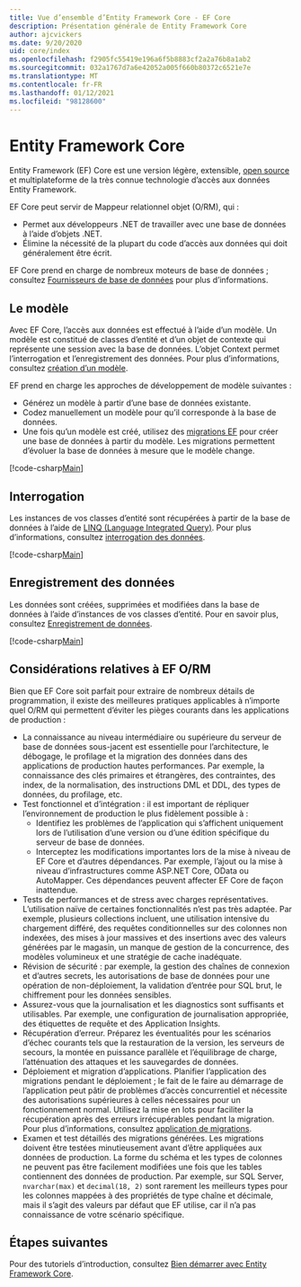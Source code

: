 ```yaml
---
title: Vue d’ensemble d’Entity Framework Core - EF Core
description: Présentation générale de Entity Framework Core
author: ajcvickers
ms.date: 9/20/2020
uid: core/index
ms.openlocfilehash: f2905fc55419e196a6f5b8883cf2a2a76b8a1ab2
ms.sourcegitcommit: 032a1767d7a6e42052a005f660b80372c6521e7e
ms.translationtype: MT
ms.contentlocale: fr-FR
ms.lasthandoff: 01/12/2021
ms.locfileid: "98128600"
---
```

# <a name="entity-framework-core"></a>Entity Framework Core

Entity Framework (EF) Core est une version légère, extensible, [open source](https://github.com/dotnet/efcore) et multiplateforme de la très connue technologie d’accès aux données Entity Framework.

EF Core peut servir de Mappeur relationnel objet (O/RM), qui :

* Permet aux développeurs .NET de travailler avec une base de données à l’aide d’objets .NET.
* Élimine la nécessité de la plupart du code d’accès aux données qui doit généralement être écrit.

EF Core prend en charge de nombreux moteurs de base de données ; consultez [Fournisseurs de base de données](xref:core/providers/index) pour plus d’informations.

## <a name="the-model"></a>Le modèle

Avec EF Core, l’accès aux données est effectué à l’aide d’un modèle. Un modèle est constitué de classes d’entité et d’un objet de contexte qui représente une session avec la base de données. L’objet Context permet l’interrogation et l’enregistrement des données. Pour plus d’informations, consultez [création d’un modèle](xref:core/modeling/index).

EF prend en charge les approches de développement de modèle suivantes :

* Générez un modèle à partir d’une base de données existante.
* Codez manuellement un modèle pour qu’il corresponde à la base de données.
* Une fois qu’un modèle est créé, utilisez des [migrations EF](xref:core/managing-schemas/migrations/index) pour créer une base de données à partir du modèle. Les migrations permettent d’évoluer la base de données à mesure que le modèle change.

[!code-csharp[Main](../../samples/core/Intro/Model.cs)]

## <a name="querying"></a>Interrogation

Les instances de vos classes d’entité sont récupérées à partir de la base de données à l’aide de [LINQ (Language Integrated Query)](/dotnet/csharp/programming-guide/concepts/linq/). Pour plus d’informations, consultez [interrogation des données](xref:core/querying/index).

[!code-csharp[Main](../../samples/core/Intro/Program.cs#Querying)]

## <a name="saving-data"></a>Enregistrement des données

Les données sont créées, supprimées et modifiées dans la base de données à l’aide d’instances de vos classes d’entité. Pour en savoir plus, consultez [Enregistrement de données](xref:core/saving/index).

[!code-csharp[Main](../../samples/core/Intro/Program.cs#SavingData)]

## <a name="ef-orm-considerations"></a>Considérations relatives à EF O/RM

Bien que EF Core soit parfait pour extraire de nombreux détails de programmation, il existe des meilleures pratiques applicables à n’importe quel O/RM qui permettent d’éviter les pièges courants dans les applications de production :

* La connaissance au niveau intermédiaire ou supérieure du serveur de base de données sous-jacent est essentielle pour l’architecture, le débogage, le profilage et la migration des données dans des applications de production hautes performances. Par exemple, la connaissance des clés primaires et étrangères, des contraintes, des index, de la normalisation, des instructions DML et DDL, des types de données, du profilage, etc.
* Test fonctionnel et d’intégration : il est important de répliquer l’environnement de production le plus fidèlement possible à :
  * Identifiez les problèmes de l’application qui s’affichent uniquement lors de l’utilisation d’une version ou d’une édition spécifique du serveur de base de données.
  * Interceptez les modifications importantes lors de la mise à niveau de EF Core et d’autres dépendances. Par exemple, l’ajout ou la mise à niveau d’infrastructures comme ASP.NET Core, OData ou AutoMapper. Ces dépendances peuvent affecter EF Core de façon inattendue.
* Tests de performances et de stress avec charges représentatives. L’utilisation naïve de certaines fonctionnalités n’est pas très adaptée. Par exemple, plusieurs collections incluent, une utilisation intensive du chargement différé, des requêtes conditionnelles sur des colonnes non indexées, des mises à jour massives et des insertions avec des valeurs générées par le magasin, un manque de gestion de la concurrence, des modèles volumineux et une stratégie de cache inadéquate.
* Révision de sécurité : par exemple, la gestion des chaînes de connexion et d’autres secrets, les autorisations de base de données pour une opération de non-déploiement, la validation d’entrée pour SQL brut, le chiffrement pour les données sensibles.
* Assurez-vous que la journalisation et les diagnostics sont suffisants et utilisables. Par exemple, une configuration de journalisation appropriée, des étiquettes de requête et des Application Insights.
* Récupération d’erreur. Préparez les éventualités pour les scénarios d’échec courants tels que la restauration de la version, les serveurs de secours, la montée en puissance parallèle et l’équilibrage de charge, l’atténuation des attaques et les sauvegardes de données.
* Déploiement et migration d’applications. Planifier l’application des migrations pendant le déploiement ; le fait de le faire au démarrage de l’application peut pâtir de problèmes d’accès concurrentiel et nécessite des autorisations supérieures à celles nécessaires pour un fonctionnement normal. Utilisez la mise en lots pour faciliter la récupération après des erreurs irrécupérables pendant la migration. Pour plus d’informations, consultez [application de migrations](xref:core/managing-schemas/migrations/applying).
* Examen et test détaillés des migrations générées. Les migrations doivent être testées minutieusement avant d’être appliquées aux données de production. La forme du schéma et les types de colonnes ne peuvent pas être facilement modifiées une fois que les tables contiennent des données de production. Par exemple, sur SQL Server, `nvarchar(max)` et `decimal(18, 2)` sont rarement les meilleurs types pour les colonnes mappées à des propriétés de type chaîne et décimale, mais il s’agit des valeurs par défaut que EF utilise, car il n’a pas connaissance de votre scénario spécifique.

## <a name="next-steps"></a>Étapes suivantes

Pour des tutoriels d’introduction, consultez [Bien démarrer avec Entity Framework Core](xref:core/get-started/overview/first-app).

